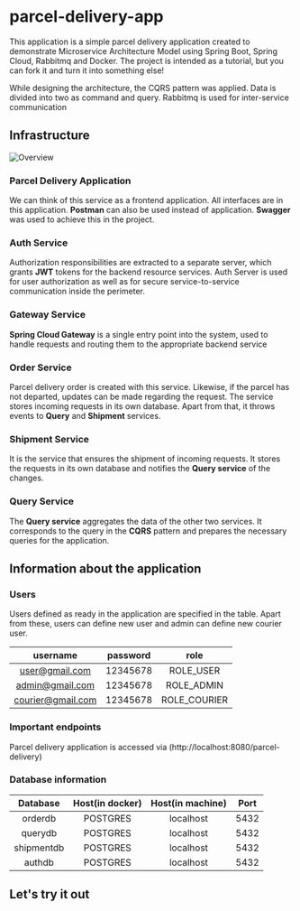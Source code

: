 # parcel-delivery-app


This application is a simple parcel delivery application created to demonstrate Microservice Architecture Model using Spring Boot, Spring Cloud, Rabbitmq and Docker. The project is intended as a tutorial, but you can fork it and turn it into something else!

While designing the architecture, the CQRS pattern was applied. Data is divided into two as command and query. Rabbitmq is used for inter-service communication

## Infrastructure


![Overview](https://user-images.githubusercontent.com/2388153/172662404-aba35f43-6f9f-46c0-bace-28f7610a2ed1.png)

### Parcel Delivery Application
We can think of this service as a frontend application. All interfaces are in this application. **Postman** can also be used instead of application. **Swagger** was used to achieve this in the project.

### Auth Service
Authorization responsibilities are extracted to a separate server, which grants **JWT** tokens for the backend resource services. Auth Server is used for user authorization as well as for secure service-to-service communication inside the perimeter.

### Gateway Service
**Spring Cloud Gateway** is a single entry point into the system, used to handle requests and routing them to the appropriate backend service 

### Order Service
Parcel delivery order is created with this service. Likewise, if the parcel has not departed, updates can be made regarding the request. The service stores incoming requests in its own database. Apart from that, it throws events to **Query** and **Shipment** services.

### Shipment Service
It is the service that ensures the shipment of incoming requests. It stores the requests in its own database and notifies the **Query service** of the changes.

### Query Service
The **Query service** aggregates the data of the other two services. It corresponds to the query in the **CQRS** pattern and prepares the necessary queries for the application.



## Information about the application

### Users
Users defined as ready in the application are specified in the table. Apart from these, users can define new user and admin can define new courier user.

| username | password |  role |
| :---: | :---: | :---: | 
| user@gmail.com | 12345678 | ROLE_USER | 
| admin@gmail.com | 12345678 | ROLE_ADMIN |  
| courier@gmail.com | 12345678 | ROLE_COURIER |  


### Important endpoints
Parcel delivery application is accessed via (http://localhost:8080/parcel-delivery) 

### Database information
| Database | Host(in docker) | Host(in machine) |  Port |
| :---: | :---: | :---: | :---: |  
| orderdb | POSTGRES | localhost | 5432 | 
| querydb | POSTGRES | localhost | 5432 |  
| shipmentdb | POSTGRES | localhost | 5432 | 
| authdb | POSTGRES | localhost | 5432 | 

## Let's try it out

